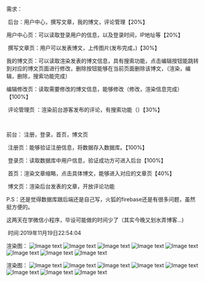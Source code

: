 需求：

​		后台：用户中心，撰写文章，我的博文，评论管理【20%】

​					用户中心页：可以读取登录用户的信息，以及登录时间，IP地址等【20%】

​					撰写文章页：用户可以发表博文，上传图片(发布完成，)【30%】

​					我的博文页：可以读取渲染发表的博文信息，具有搜索功能，点击编辑按钮能跳转到对应的博文页面进行修改，删除按钮能够在当前页面删除该博文，（渲染，编辑，删除，搜索功能完成）

​					编辑修改页：读取需要修改的博文信息，能够修改（修改，渲染信息完成）【100%】

​					评论管理页 ：渲染前台游客发布的评论，有搜索功能（）【30%】

​		

前台： 注册，登录，首页，博文页

​					注册页：能够验证注册信息，将数据存入数据库。【100%】

​					登录页：读取数据库中用户信息，验证成功方可进入后台【100%】

​					首页：渲染文章缩略，点击具体博文，能够进入对应的文章页【40%】

​					博文页：渲染后台发表的文章，开放评论功能

P.S：还是觉得数据库跟后端还是自己写，火狐的firebase还是有很多问题，虽然挺方便的。

​		这两天在学微信小程序，毕设可能做的时间少了（其实今晚又划水弄博客...)



​																										时间:2019年11月19日22:54:04

渲染图：
![Image text](https://github.com/378406712/myBlogDesign/blob/master/showIMG/首页.png)
![Image text](https://github.com/378406712/myBlogDesign/blob/master/showIMG/登录.png)
![Image text](https://github.com/378406712/myBlogDesign/blob/master/showIMG/注册.png)
![Image text](https://github.com/378406712/myBlogDesign/blob/master/showIMG/用户中心页.png)
![Image text](https://github.com/378406712/myBlogDesign/blob/master/showIMG/撰写文章页.png)
![Image text](https://github.com/378406712/myBlogDesign/blob/master/showIMG/修改文章页.png)
![Image text](https://github.com/378406712/myBlogDesign/blob/master/showIMG/编辑文章页.png)
![Image text](https://github.com/378406712/myBlogDesign/blob/master/showIMG/评论管理页.png)								

渲染图：
![Image text](https://github.com/378406712/myBlogDesign/blob/master/showIMG/首页.png)
![Image text](https://github.com/378406712/myBlogDesign/blob/master/showIMG/登录.png)
![Image text](https://github.com/378406712/myBlogDesign/blob/master/showIMG/注册.png)
![Image text](https://github.com/378406712/myBlogDesign/blob/master/showIMG/用户中心页.png)
![Image text](https://github.com/378406712/myBlogDesign/blob/master/showIMG/撰写文章页.png)
![Image text](https://github.com/378406712/myBlogDesign/blob/master/showIMG/修改文章页.png)
![Image text](https://github.com/378406712/myBlogDesign/blob/master/showIMG/编辑文章页.png)
![Image text](https://github.com/378406712/myBlogDesign/blob/master/showIMG/评论管理页.png)
